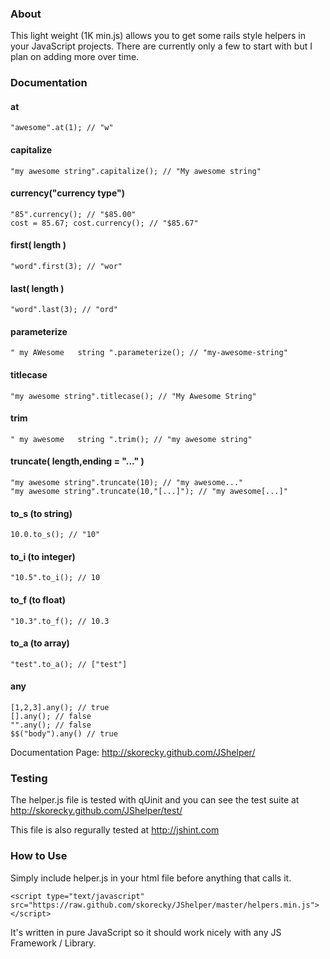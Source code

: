 ### About
This light weight (1K min.js) allows you to get some rails style helpers in your JavaScript projects. There are currently only a few to start with but I plan on adding more over time.

### Documentation

#### at
    "awesome".at(1); // "w"
#### capitalize
    "my awesome string".capitalize(); // "My awesome string"
#### currency("currency type")
    "85".currency(); // "$85.00"
    cost = 85.67; cost.currency(); // "$85.67"
#### first( length )
    "word".first(3); // "wor"
#### last( length )
    "word".last(3); // "ord"
#### parameterize
    " my AWesome   string ".parameterize(); // "my-awesome-string"
#### titlecase
    "my awesome string".titlecase(); // "My Awesome String"
#### trim
    " my awesome   string ".trim(); // "my awesome string"
#### truncate( length,ending = "..." )
    "my awesome string".truncate(10); // "my awesome..."
    "my awesome string".truncate(10,"[...]"); // "my awesome[...]"
#### to_s (to string)
    10.0.to_s(); // "10"
#### to_i (to integer)
    "10.5".to_i(); // 10
#### to_f (to float)
    "10.3".to_f(); // 10.3    
#### to_a (to array)
    "test".to_a(); // ["test"]    
#### any
    [1,2,3].any(); // true
    [].any(); // false
    "".any(); // false
    $$("body").any() // true
    
Documentation Page: http://skorecky.github.com/JShelper/

### Testing
The helper.js file is tested with qUinit and you can see the test suite at http://skorecky.github.com/JShelper/test/

This file is also regurally tested at http://jshint.com

### How to Use
Simply include helper.js in your html file before anything that calls it. 

    <script type="text/javascript" src="https://raw.github.com/skorecky/JShelper/master/helpers.min.js"></script>
    
It's written in pure JavaScript so it should work nicely with any JS Framework / Library.